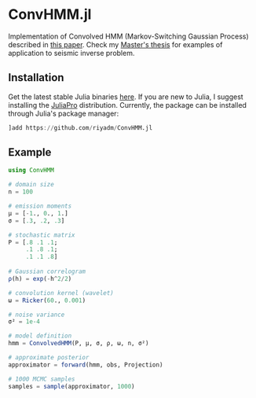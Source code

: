 # ConvHMM.jl
Implementation of Convolved HMM (Markov-Switching Gaussian Process) described in [this paper](https://arxiv.org/abs/1710.06613). Check my [Master's thesis](https://purl.stanford.edu/km001pf4033) for examples of application to seismic inverse problem.

## Installation
Get the latest stable Julia binaries [here](https://julialang.org/downloads/). If you are new to Julia, I suggest installing the [JuliaPro](https://juliacomputing.com/products/juliapro.html) distribution. Currently, the package can be installed through Julia's package manager:
```julia
]add https://github.com/riyadm/ConvHMM.jl
```

## Example

```julia
using ConvHMM

# domain size
n = 100

# emission moments
μ = [-1., 0., 1.]
σ = [.3, .2, .3]

# stochastic matrix
P = [.8 .1 .1;
     .1 .8 .1;
	 .1 .1 .8]
	 
# Gaussian correlogram
ρ(h) = exp(-h^2/2)

# convolution kernel (wavelet)
ω = Ricker(60., 0.001)

# noise variance
σ² = 1e-4

# model definition
hmm = ConvolvedHMM(P, μ, σ, ρ, ω, n, σ²)

# approximate posterior
approximator = forward(hmm, obs, Projection)

# 1000 MCMC samples
samples = sample(approximator, 1000)
```